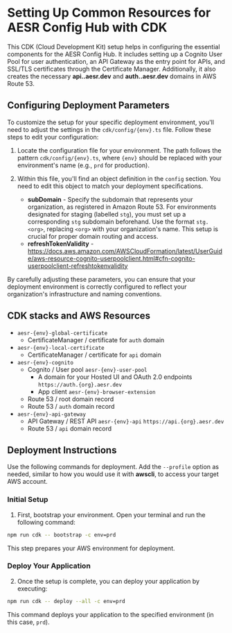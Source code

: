 # Setting Up Common Resources for AESR Config Hub with CDK

This CDK (Cloud Development Kit) setup helps in configuring the essential components for the AESR Config Hub. It includes setting up a Cognito User Pool for user authentication, an API Gateway as the entry point for APIs, and SSL/TLS certificates through the Certificate Manager. Additionally, it also creates the necessary **api.<org>.aesr.dev** and **auth.<org>.aesr.dev** domains in AWS Route 53.

## Configuring Deployment Parameters

To customize the setup for your specific deployment environment, you'll need to adjust the settings in the `cdk/config/{env}.ts` file. Follow these steps to edit your configuration:

1. Locate the configuration file for your environment. The path follows the pattern `cdk/config/{env}.ts`, where `{env}` should be replaced with your environment's name (e.g., `prd` for production).

2. Within this file, you'll find an object definition in the `config` section. You need to edit this object to match your deployment specifications.
    - **subDomain** - Specify the subdomain that represents your organization, as registered in Amazon Route 53. For environments designated for staging (labelled `stg`), you must set up a corresponding `stg` subdomain beforehand. Use the format `stg.<org>`, replacing `<org>` with your organization's name. This setup is crucial for proper domain routing and access.
    - **refreshTokenValidity** - https://docs.aws.amazon.com/AWSCloudFormation/latest/UserGuide/aws-resource-cognito-userpoolclient.html#cfn-cognito-userpoolclient-refreshtokenvalidity

By carefully adjusting these parameters, you can ensure that your deployment environment is correctly configured to reflect your organization's infrastructure and naming conventions.

## CDK stacks and AWS Resources

- `aesr-{env}-global-certificate`
    - CertificateManager / certificate for `auth` domain
- `aesr-{env}-local-certificate`
    - CertificateManager / certificate for `api` domain
- `aesr-{env}-cognito`
    - Cognito / User pool `aesr-{env}-user-pool`
        - A domain for your Hosted UI and OAuth 2.0 endpoints `https://auth.{org}.aesr.dev`
        - App client `aesr-{env}-browser-extension`
    - Route 53 / root domain record
    - Route 53 / `auth` domain record
- `aesr-{env}-api-gateway`
    - API Gateway / REST API `aesr-{env}-api` `https://api.{org}.aesr.dev`
    - Route 53 / `api` domain record

## Deployment Instructions

Use the following commands for deployment. Add the `--profile` option as needed, similar to how you would use it with **awscli**, to access your target AWS account.

### Initial Setup

1. First, bootstrap your environment. Open your terminal and run the following command:

```bash
npm run cdk -- bootstrap -c env=prd
```

This step prepares your AWS environment for deployment.

### Deploy Your Application

2. Once the setup is complete, you can deploy your application by executing:

```bash
npm run cdk -- deploy --all -c env=prd
```

This command deploys your application to the specified environment (in this case, `prd`).
